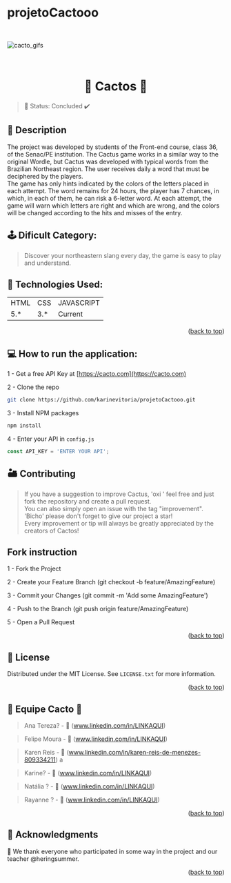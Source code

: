 # projetoCactooo
<br>

![cacto_gifs](https://user-images.githubusercontent.com/83614778/162597397-8e8f5086-9a06-4eaa-bd87-83bd702a18e6.gif)

<br>
<h1 align="center">🌵 Cactos 🌵</h1>

> 🚧 Status: Concluded ✔️

## 📝 Description
<p align="justify"> 
  
The project was developed by students of the Front-end course, class 36, of the Senac/PE institution. The Cactus game works in a similar way to the original Wordle, 
but Cactus was developed with typical words from the Brazilian Northeast region. 
The user receives daily a word that must be deciphered by the players. <br>
The game has only hints indicated by the colors of the letters 
placed in each attempt. The word remains for 24 hours, the player has 7 chances, in which, in each of them, he can risk a 6-letter word.
At each attempt, the game will warn which letters are right and which are wrong, and the colors will be changed according to the hits and misses of the entry. 
  
## 🕹️ Dificult Category:

> Discover your northeastern slang every day, the game is easy to play and understand.


## 🔎 Technologies Used:

<table>
  <tr>
    <td>HTML</td>
    <td>CSS</td>
    <td>JAVASCRIPT</td>
  </tr>
  <tr>
    <td>5.*</td>
    <td>3.*</td>
    <td>Current</td>
  </tr>
</table>

<p align="right">(<a href="#top">back to top</a>)</p>

## 💻 How to run the application:

1 - Get a free API Key at [https://cacto.com](https://cacto.com)

2 -  Clone the repo
   ```sh
   git clone https://github.com/karinevitoria/projetoCactooo.git
   ```

3 - Install NPM packages
   ```sh
   npm install
   ```

4 -  Enter your API in `config.js`
   ```js
   const API_KEY = 'ENTER YOUR API';
   ```

## 🏜️ Contributing
  
> If you have a suggestion to improve Cactus, 'oxi ' feel free and just fork the repository and create a pull request. <br> 
You can also simply open an issue with the tag "improvement".<br>
'Bicho' please don't forget to give our project a star!<br>
Every improvement or tip will always be greatly appreciated by the creators of Cactos!

## Fork instruction

1 - Fork the Project 

2 - Create your Feature Branch (git checkout -b feature/AmazingFeature)

3 - Commit your Changes (git commit -m 'Add some AmazingFeature')

4 - Push to the Branch (git push origin feature/AmazingFeature)

5 - Open a Pull Request

<p align="right">(<a href="#top">back to top</a>)</p>

## 🔑 License
Distributed under the MIT License. See `LICENSE.txt` for more information.

<p align="right">(<a href="#top">back to top</a>)</p>

## 🌵 Equipe Cacto 🌵

>Ana Tereza? -  🌵 (www.linkedin.com/in/LINKAQUI)

>Felipe Moura - 🌵 (www.linkedin.com/in/LINKAQUI)

>Karen Reis - 🌵 (www.linkedin.com/in/karen-reis-de-menezes-809334211)  a

>Karine? - 🌵 (www.linkedin.com/in/LINKAQUI)

>Natália ? - 🌵 (www.linkedin.com/in/LINKAQUI)

>Rayanne ? - 🌵 (www.linkedin.com/in/LINKAQUI)

<p align="right">(<a href="#top">back to top</a>)</p>

## 🤝 Acknowledgments

🌵 We thank everyone who participated in some way in the project and our teacher @heringsummer.


<p align="right">(<a href="#top">back to top</a>)</p>
